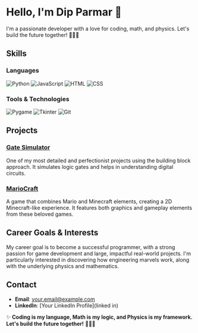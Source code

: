 # Hello, I'm Dip Parmar 👋

I'm a passionate developer with a love for coding, math, and physics. Let's build the future together! 🚀🔢🔬

## Skills

### Languages
![Python](https://img.shields.io/badge/Python-3670A0?style=for-the-badge&logo=python&logoColor=ffdd54)
![JavaScript](https://img.shields.io/badge/JavaScript-F7DF1E?style=for-the-badge&logo=javascript&logoColor=black)
![HTML](https://img.shields.io/badge/HTML-E34F26?style=for-the-badge&logo=html5&logoColor=white)
![CSS](https://img.shields.io/badge/CSS-1572B6?style=for-the-badge&logo=css3&logoColor=white)

### Tools & Technologies
![Pygame](https://img.shields.io/badge/Pygame-3776AB?style=for-the-badge&logo=python&logoColor=white)
![Tkinter](https://img.shields.io/badge/Tkinter-3776AB?style=for-the-badge&logo=python&logoColor=white)
![Git](https://img.shields.io/badge/Git-F05032?style=for-the-badge&logo=git&logoColor=white)

## Projects

### [Gate Simulator](link)
One of my most detailed and perfectionist projects using the building block approach. It simulates logic gates and helps in understanding digital circuits.

### [MarioCraft](link)
A game that combines Mario and Minecraft elements, creating a 2D Minecraft-like experience. It features both graphics and gameplay elements from these beloved games.

## Career Goals & Interests

My career goal is to become a successful programmer, with a strong passion for game development and large, impactful real-world projects. I'm particularly interested in discovering how engineering marvels work, along with the underlying physics and mathematics.

## Contact

- **Email**: [your.email@example.com](emailid)
- **LinkedIn**: [Your LinkedIn Profile](linked in)

✨ **Coding is my language, Math is my logic, and Physics is my framework. Let's build the future together!** 🚀🔢🔬
